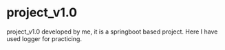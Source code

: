 # project_v1.0
project_v1.0 developed by me, it is a springboot based project. Here I have used logger for practicing. 
